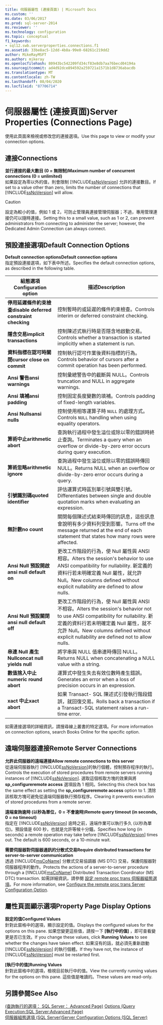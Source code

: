 ```yaml
---
title: 伺服器屬性 (連接頁面) | Microsoft Docs
ms.custom: ''
ms.date: 03/06/2017
ms.prod: sql-server-2014
ms.reviewer: ''
ms.technology: configuration
ms.topic: conceptual
f1_keywords:
- sql12.swb.serverproperties.connections.f1
ms.assetid: 33be8ac5-12dd-4b8a-99e0-68261c219dd2
author: MikeRayMSFT
ms.author: mikeray
ms.openlocfilehash: 80943bc542209fd34cf83e8db7aa76becd04194a
ms.sourcegitcommit: ad4d92dce894592a259721a1571b1d8736abacdb
ms.translationtype: MT
ms.contentlocale: zh-TW
ms.lasthandoff: 08/04/2020
ms.locfileid: "87706714"
---
```

# <a name="server-properties-connections-page"></a><span data-ttu-id="7818f-102">伺服器屬性 (連接頁面)</span><span class="sxs-lookup"><span data-stu-id="7818f-102">Server Properties (Connections Page)</span></span>
  <span data-ttu-id="7818f-103">使用此頁面來檢視或修改您的連接選項。</span><span class="sxs-lookup"><span data-stu-id="7818f-103">Use this page to view or modify your connection options.</span></span>  
  
## <a name="connections"></a><span data-ttu-id="7818f-104">連接</span><span class="sxs-lookup"><span data-stu-id="7818f-104">Connections</span></span>  
 <span data-ttu-id="7818f-105">**並行連接的最大數目 (0 = 無限制)**</span><span class="sxs-lookup"><span data-stu-id="7818f-105">**Maximum number of concurrent connections (0 = unlimited)**</span></span>  
 <span data-ttu-id="7818f-106">如果設定為零以外的值，則會限制 [!INCLUDE[ssNoVersion](../../includes/ssnoversion-md.md)] 允許的連接數目。</span><span class="sxs-lookup"><span data-stu-id="7818f-106">If set to a value other than zero, limits the number of connections that [!INCLUDE[ssNoVersion](../../includes/ssnoversion-md.md)] will allow.</span></span>  
  
> [!CAUTION]  
>  <span data-ttu-id="7818f-107">設定為較小的值，例如 1 或 2，可防止管理員連接管理伺服器；不過，專用管理連接仍可以隨時連接。</span><span class="sxs-lookup"><span data-stu-id="7818f-107">Setting this to a small value, such as 1 or 2, can prevent administrators from connecting to administer the server; however, the Dedicated Admin Connection can always connect.</span></span>  
  
## <a name="default-connection-options"></a><span data-ttu-id="7818f-108">預設連接選項</span><span class="sxs-lookup"><span data-stu-id="7818f-108">Default Connection Options</span></span>  
 <span data-ttu-id="7818f-109">**Default connection options**</span><span class="sxs-lookup"><span data-stu-id="7818f-109">**Default connection options**</span></span>  
 <span data-ttu-id="7818f-110">指定預設連接選項，如下表中所述。</span><span class="sxs-lookup"><span data-stu-id="7818f-110">Specifies the default connection options, as described in the following table.</span></span>  
  
|<span data-ttu-id="7818f-111">組態選項</span><span class="sxs-lookup"><span data-stu-id="7818f-111">Configuration option</span></span>|<span data-ttu-id="7818f-112">描述</span><span class="sxs-lookup"><span data-stu-id="7818f-112">Description</span></span>|  
|--------------------------|-----------------|  
|<span data-ttu-id="7818f-113">**停用延遲條件約束檢查**</span><span class="sxs-lookup"><span data-stu-id="7818f-113">**disable deferred constraint checking**</span></span>|<span data-ttu-id="7818f-114">控制暫時的或延遲的條件約束檢查。</span><span class="sxs-lookup"><span data-stu-id="7818f-114">Controls interim or deferred constraint checking.</span></span>|  
|<span data-ttu-id="7818f-115">**隱含交易**</span><span class="sxs-lookup"><span data-stu-id="7818f-115">**implicit transactions**</span></span>|<span data-ttu-id="7818f-116">控制陳述式執行時是否隱含地啟動交易。</span><span class="sxs-lookup"><span data-stu-id="7818f-116">Controls whether a transaction is started implicitly when a statement is run.</span></span>|  
|<span data-ttu-id="7818f-117">**資料指標在認可時關閉**</span><span class="sxs-lookup"><span data-stu-id="7818f-117">**cursor close on commit**</span></span>|<span data-ttu-id="7818f-118">控制執行認可作業後資料指標的行為。</span><span class="sxs-lookup"><span data-stu-id="7818f-118">Controls behavior of cursors after a commit operation has been performed.</span></span>|  
|<span data-ttu-id="7818f-119">**Ansi 警告**</span><span class="sxs-lookup"><span data-stu-id="7818f-119">**ansi warnings**</span></span>|<span data-ttu-id="7818f-120">控制彙總警告中的截斷與 NULL。</span><span class="sxs-lookup"><span data-stu-id="7818f-120">Controls truncation and NULL in aggregate warnings.</span></span>|  
|<span data-ttu-id="7818f-121">**Ansi 填補**</span><span class="sxs-lookup"><span data-stu-id="7818f-121">**ansi padding**</span></span>|<span data-ttu-id="7818f-122">控制固定長度變數的填補。</span><span class="sxs-lookup"><span data-stu-id="7818f-122">Controls padding of fixed-length variables.</span></span>|  
|<span data-ttu-id="7818f-123">**Ansi Nulls**</span><span class="sxs-lookup"><span data-stu-id="7818f-123">**ansi nulls**</span></span>|<span data-ttu-id="7818f-124">控制使用相等運算子時 `NULL` 的處理方式。</span><span class="sxs-lookup"><span data-stu-id="7818f-124">Controls `NULL` handling when using equality operators.</span></span>|  
|<span data-ttu-id="7818f-125">**算術中止**</span><span class="sxs-lookup"><span data-stu-id="7818f-125">**arithmetic abort**</span></span>|<span data-ttu-id="7818f-126">查詢執行過程中發生溢位或除以零的錯誤時終止查詢。</span><span class="sxs-lookup"><span data-stu-id="7818f-126">Terminates a query when an overflow or divide-by-zero error occurs during query execution.</span></span>|  
|<span data-ttu-id="7818f-127">**算術忽略**</span><span class="sxs-lookup"><span data-stu-id="7818f-127">**arithmetic ignore**</span></span>|<span data-ttu-id="7818f-128">查詢過程中發生溢位或除以零的錯誤時傳回 NULL。</span><span class="sxs-lookup"><span data-stu-id="7818f-128">Returns NULL when an overflow or divide-by-zero error occurs during a query.</span></span>|  
|<span data-ttu-id="7818f-129">**引號識別碼**</span><span class="sxs-lookup"><span data-stu-id="7818f-129">**quoted identifier**</span></span>|<span data-ttu-id="7818f-130">評估運算式時區別單引號與雙引號。</span><span class="sxs-lookup"><span data-stu-id="7818f-130">Differentiates between single and double quotation marks when evaluating an expression.</span></span>|  
|<span data-ttu-id="7818f-131">**無計數**</span><span class="sxs-lookup"><span data-stu-id="7818f-131">**no count**</span></span>|<span data-ttu-id="7818f-132">關閉每個陳述式結束時傳回的訊息，這些訊息會說明有多少資料列受到影響。</span><span class="sxs-lookup"><span data-stu-id="7818f-132">Turns off the message returned at the end of each statement that states how many rows were affected.</span></span>|  
|<span data-ttu-id="7818f-133">**Ansi Null 預設開啟**</span><span class="sxs-lookup"><span data-stu-id="7818f-133">**ansi null default on**</span></span>|<span data-ttu-id="7818f-134">更改工作階段的行為，使 Null 屬性與 ANSI 相容。</span><span class="sxs-lookup"><span data-stu-id="7818f-134">Alters the session's behavior to use ANSI compatibility for nullability.</span></span> <span data-ttu-id="7818f-135">新定義的資料行若未明確定義 Null 屬性，就允許 Null。</span><span class="sxs-lookup"><span data-stu-id="7818f-135">New columns defined without explicit nullability are defined to allow nulls.</span></span>|  
|<span data-ttu-id="7818f-136">**Ansi Null 預設關閉**</span><span class="sxs-lookup"><span data-stu-id="7818f-136">**ansi null default off**</span></span>|<span data-ttu-id="7818f-137">更改工作階段的行為，使 Null 屬性與 ANSI 不相容。</span><span class="sxs-lookup"><span data-stu-id="7818f-137">Alters the session's behavior not to use ANSI compatibility for nullability.</span></span> <span data-ttu-id="7818f-138">新定義的資料行若未明確定義 Null 屬性，就不允許 Null。</span><span class="sxs-lookup"><span data-stu-id="7818f-138">New columns defined without explicit nullability are defined not to allow nulls.</span></span>|  
|<span data-ttu-id="7818f-139">**串連 Null 產生 Null**</span><span class="sxs-lookup"><span data-stu-id="7818f-139">**concat null yields null**</span></span>|<span data-ttu-id="7818f-140">將字串與 NULL 值串連時傳回 NULL。</span><span class="sxs-lookup"><span data-stu-id="7818f-140">Returns NULL when concatenating a NULL value with a string.</span></span>|  
|<span data-ttu-id="7818f-141">**數值捨入中止**</span><span class="sxs-lookup"><span data-stu-id="7818f-141">**numeric round abort**</span></span>|<span data-ttu-id="7818f-142">運算式中發生失去有效位數時產生錯誤。</span><span class="sxs-lookup"><span data-stu-id="7818f-142">Generates an error when a loss of precision occurs in an expression.</span></span>|  
|<span data-ttu-id="7818f-143">**xact 中止**</span><span class="sxs-lookup"><span data-stu-id="7818f-143">**xact abort**</span></span>|<span data-ttu-id="7818f-144">如果 Transact- SQL 陳述式引發執行階段錯誤，就回復交易。</span><span class="sxs-lookup"><span data-stu-id="7818f-144">Rolls back a transaction if a Transact-SQL statement raises a run-time error.</span></span>|  
  
 <span data-ttu-id="7818f-145">如需連接選項的詳細資訊，請搜尋線上叢書的特定選項。</span><span class="sxs-lookup"><span data-stu-id="7818f-145">For more information on connection options, search Books Online for the specific option.</span></span>  
  
## <a name="remote-server-connections"></a><span data-ttu-id="7818f-146">遠端伺服器連接</span><span class="sxs-lookup"><span data-stu-id="7818f-146">Remote Server Connections</span></span>  
 <span data-ttu-id="7818f-147">**允許此伺服器的遠端連接**</span><span class="sxs-lookup"><span data-stu-id="7818f-147">**Allow remote connections to this server**</span></span>  
 <span data-ttu-id="7818f-148">從遠端伺服器執行 [!INCLUDE[ssNoVersion](../../includes/ssnoversion-md.md)]的執行個體，控制預存程序的執行。</span><span class="sxs-lookup"><span data-stu-id="7818f-148">Controls the execution of stored procedures from remote servers running instances of [!INCLUDE[ssNoVersion](../../includes/ssnoversion-md.md)].</span></span> <span data-ttu-id="7818f-149">選取這個核取方塊的效果與將 **sp_configureremote access** 選項設為 1 相同。</span><span class="sxs-lookup"><span data-stu-id="7818f-149">Selecting this check box has the same effect as setting the **sp_configureremote access** option to 1.</span></span> <span data-ttu-id="7818f-150">清除該核取方塊可避免從遠端伺服器執行預存程序。</span><span class="sxs-lookup"><span data-stu-id="7818f-150">Clearing it prevents execution of stored procedures from a remote server.</span></span>  
  
 <span data-ttu-id="7818f-151">**遠端查詢逾時 (以秒為單位，0 = 不會逾時)**</span><span class="sxs-lookup"><span data-stu-id="7818f-151">**Remote query timeout (in seconds, 0 = no timeout)**</span></span>  
 <span data-ttu-id="7818f-152">指定在 [!INCLUDE[ssNoVersion](../../includes/ssnoversion-md.md)] 逾時之前，遠端作業可以執行多久 (以秒為單位)。預設值是 600 秒，也就是允許等候十分鐘。</span><span class="sxs-lookup"><span data-stu-id="7818f-152">Specifies how long (in seconds) a remote operation may take before [!INCLUDE[ssNoVersion](../../includes/ssnoversion-md.md)] times out. The default is 600 seconds, or a 10-minute wait.</span></span>  
  
 <span data-ttu-id="7818f-153">**需要伺服器對伺服器通訊的分散式交易**</span><span class="sxs-lookup"><span data-stu-id="7818f-153">**Require distributed transactions for server-to-server communication**</span></span>  
 <span data-ttu-id="7818f-154">透過 [!INCLUDE[msCoName](../../includes/msconame-md.md)] 分散式交易協調器 (MS DTC) 交易，保護伺服器對伺服器程序的動作。</span><span class="sxs-lookup"><span data-stu-id="7818f-154">Protects the actions of a server-to-server procedure through a [!INCLUDE[msCoName](../../includes/msconame-md.md)] Distributed Transaction Coordinator (MS DTC) transaction.</span></span> <span data-ttu-id="7818f-155">如需詳細資訊，請參閱 [設定 remote proc trans 伺服器組態選項](configure-the-remote-proc-trans-server-configuration-option.md)。</span><span class="sxs-lookup"><span data-stu-id="7818f-155">For more information, see [Configure the remote proc trans Server Configuration Option](configure-the-remote-proc-trans-server-configuration-option.md).</span></span>  
  
## <a name="property-page-display-options"></a><span data-ttu-id="7818f-156">屬性頁面顯示選項</span><span class="sxs-lookup"><span data-stu-id="7818f-156">Property Page Display Options</span></span>  
 <span data-ttu-id="7818f-157">**設定的值**</span><span class="sxs-lookup"><span data-stu-id="7818f-157">**Configured Values**</span></span>  
 <span data-ttu-id="7818f-158">針對此窗格中的選項，顯示設定的值。</span><span class="sxs-lookup"><span data-stu-id="7818f-158">Displays the configured values for the options on this pane.</span></span> <span data-ttu-id="7818f-159">如果您變更這些值，請按一下 **[執行中的值]** ，即可查看變更是否已生效。</span><span class="sxs-lookup"><span data-stu-id="7818f-159">If you change these values, click **Running Values** to see whether the changes have taken effect.</span></span> <span data-ttu-id="7818f-160">如果沒有的話，就必須先重新啟動 [!INCLUDE[ssNoVersion](../../includes/ssnoversion-md.md)] 的執行個體。</span><span class="sxs-lookup"><span data-stu-id="7818f-160">If they have not, the instance of [!INCLUDE[ssNoVersion](../../includes/ssnoversion-md.md)] must be restarted first.</span></span>  
  
 <span data-ttu-id="7818f-161">**[執行中的值]**</span><span class="sxs-lookup"><span data-stu-id="7818f-161">**Running Values**</span></span>  
 <span data-ttu-id="7818f-162">針對此窗格中的選項，檢視目前執行中的值。</span><span class="sxs-lookup"><span data-stu-id="7818f-162">View the currently running values for the options on this pane.</span></span> <span data-ttu-id="7818f-163">這些值是唯讀的。</span><span class="sxs-lookup"><span data-stu-id="7818f-163">These values are read-only.</span></span>  
  
## <a name="see-also"></a><span data-ttu-id="7818f-164">另請參閱</span><span class="sxs-lookup"><span data-stu-id="7818f-164">See Also</span></span>  
 <span data-ttu-id="7818f-165">[&#40;查詢執行的選項： SQL Server： Advanced Page&#41;](../options-query-execution-sql-server-advanced-page.md) </span><span class="sxs-lookup"><span data-stu-id="7818f-165">[Options &#40;Query Execution:SQL Server:Advanced Page&#41;](../options-query-execution-sql-server-advanced-page.md) </span></span>  
 [<span data-ttu-id="7818f-166">伺服器組態選項 &#40;SQL Server&#41;</span><span class="sxs-lookup"><span data-stu-id="7818f-166">Server Configuration Options &#40;SQL Server&#41;</span></span>](server-configuration-options-sql-server.md)  
  
  
